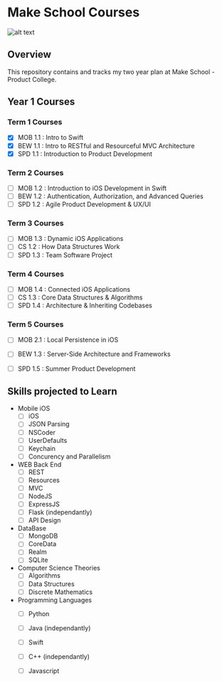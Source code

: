  # Make School Courses

![alt text](https://image.slidesharecdn.com/gettingstarted-ms-ios-151012022221-lva1-app6891/95/make-school-2017-mastering-ios-development-1-638.jpg?cb=1444616613)

## Overview

This repository contains and tracks my two year plan at Make School - Product College.


## Year 1 Courses

### Term 1 Courses

- [x] MOB 1.1 : Intro to Swift
- [x] BEW 1.1 : Intro to RESTful and Resourceful MVC Architecture
- [x] SPD 1.1 : Introduction to Product Development

### Term 2 Courses

- [ ] MOB 1.2 : Introduction to iOS Development in Swift
- [ ] BEW 1.2 : Authentication, Authorization, and Advanced Queries
- [ ] SPD 1.2 : Agile Product Development & UX/UI

### Term 3 Courses

- [ ] MOB 1.3 : Dynamic iOS Applications
- [ ] CS 1.2 : How Data Structures Work
- [ ] SPD 1.3 : Team Software Project

### Term 4 Courses

- [ ] MOB 1.4 : Connected iOS Applications
- [ ] CS 1.3 : Core Data Structures & Algorithms
- [ ] SPD 1.4 : Architecture & Inheriting Codebases

### Term 5 Courses


- [ ] MOB 2.1 : Local Persistence in iOS
- [ ] BEW 1.3 : Server-Side Architecture and Frameworks
- [ ] SPD 1.5 : Summer Product Development


## Skills projected to Learn

* Mobile iOS
  - [ ] iOS
  - [ ] JSON Parsing  
  - [ ] NSCoder
  - [ ] UserDefaults
  - [ ] Keychain 
  - [ ] Concurency and Parallelism 
  
* WEB Back End
  - [ ] REST
  - [ ] Resources
  - [ ] MVC
  - [ ] NodeJS
  - [ ] ExpressJS
  - [ ] Flask (independantly)
  - [ ] API Design
 
* DataBase
  - [ ] MongoDB
  - [ ] CoreData
  - [ ] Realm
  - [ ] SQLite
  
* Computer Science Theories
  - [ ] Algorithms
  - [ ] Data Structures
  - [ ] Discrete Mathematics
  
* Programming Languages
  - [ ] Python 
  - [ ] Java (independantly)
  - [ ] Swift
  - [ ] C++ (independantly)
  - [ ] Javascript

